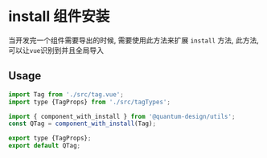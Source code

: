 # install 组件安装

当开发完一个组件需要导出的时候, 需要使用此方法来扩展 `install` 方法, 此方法,可以让`vue`识别到并且全局导入

## Usage

```js
import Tag from './src/tag.vue';
import type {TagProps} from './src/tagTypes';

import { component_with_install } from '@quantum-design/utils';
const QTag = component_with_install(Tag);

export type {TagProps};
export default QTag;

```
